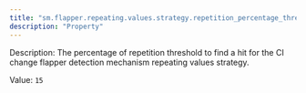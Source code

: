```yaml
---
title: "sm.flapper.repeating.values.strategy.repetition_percentage_threshold"
description: "Property"
---
```


Description: The percentage of repetition threshold to find a hit for the CI change flapper detection mechanism repeating values strategy.

Value: `15`